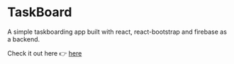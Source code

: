 # TaskBoard

A simple taskboarding app built with react, react-bootstrap and firebase as a backend.

Check it out here :point_right: [here](https://powerful-dusk-53463.herokuapp.com/)
